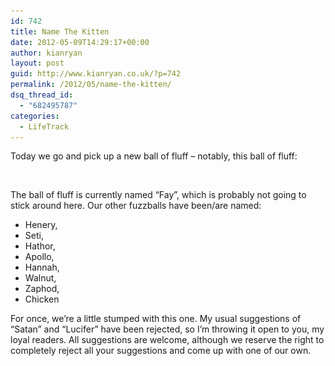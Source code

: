 ```yaml
---
id: 742
title: Name The Kitten
date: 2012-05-09T14:29:17+00:00
author: kianryan
layout: post
guid: http://www.kianryan.co.uk/?p=742
permalink: /2012/05/name-the-kitten/
dsq_thread_id:
  - "682495787"
categories:
  - LifeTrack
---
```

Today we go and pick up a new ball of fluff &#8211; notably, this ball of fluff:

<a href="http://www.kianryan.co.uk/2012/05/name-the-kitten/kitten/" rel="attachment wp-att-744"><img src="/assets/images/2012/05/kitten.jpg" alt="" title="kitten"   class="alignnone size-full wp-image-744" srcset="/assets/images/2012/05/kitten.jpg 600w, /assets/images/2012/05/kitten-225x300.jpg 225w" sizes="(max-width: 300px) 100vw, 300px" /></a>

The ball of fluff is currently named &#8220;Fay&#8221;, which is probably not going to stick around here. Our other fuzzballs have been/are named:

  * Henery,
  * Seti,
  * Hathor,
  * Apollo,
  * Hannah,
  * Walnut,
  * Zaphod,
  * Chicken

For once, we&#8217;re a little stumped with this one. My usual suggestions of &#8220;Satan&#8221; and &#8220;Lucifer&#8221; have been rejected, so I&#8217;m throwing it open to you, my loyal readers. All suggestions are welcome, although we reserve the right to completely reject all your suggestions and come up with one of our own.